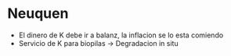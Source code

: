 # Neuquen

- El dinero de K debe ir a balanz, la inflacion se lo esta comiendo
- Servicio de K para biopilas → Degradacion in situ